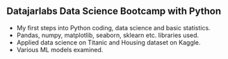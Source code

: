 ## Datajarlabs Data Science Bootcamp with Python

* My first steps into Python coding, data science and basic statistics.
* Pandas, numpy, matplotlib, seaborn, sklearn etc. libraries used.
* Applied data science on Titanic and Housing dataset on Kaggle.
* Various ML models examined.



